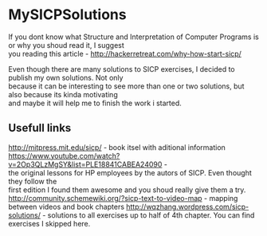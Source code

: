 MySICPSolutions
===============

If you dont know what Structure and Interpretation of Computer Programs is or why you shoud read it, I suggest  
you reading this article - http://hackerretreat.com/why-how-start-sicp/  
  
Even though there are many solutions to SICP exercises, I decided to publish my own solutions. Not only  
because it can be interesting to see more than one or two solutions, but also because its kinda motivating  
and maybe it will help me to finish the work i started.  


Usefull links
-------------  
  
http://mitpress.mit.edu/sicp/ - book itsel with aditional information  
https://www.youtube.com/watch?v=2Op3QLzMgSY&list=PLE18841CABEA24090 -   
the original lessons for HP employees by the autors of SICP. Even thought they follow the  
first edition I found them awesome and you shoud really give them a try.
http://community.schemewiki.org/?sicp-text-to-video-map - mapping between videos and book chapters
http://wqzhang.wordpress.com/sicp-solutions/ - solutions to all exercises up to half of 4th chapter. You can find
exercises I skipped here.
